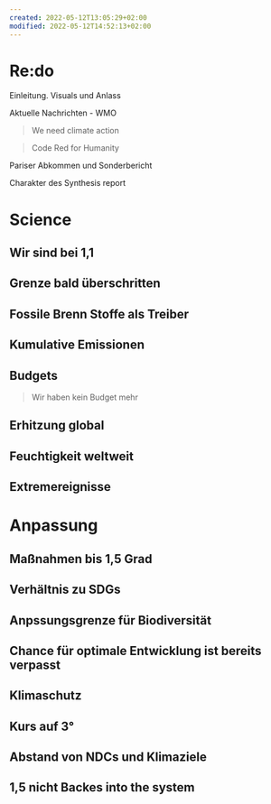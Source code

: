 ```yaml
---
created: 2022-05-12T13:05:29+02:00
modified: 2022-05-12T14:52:13+02:00
---
```


# Re:do

Einleitung.  Visuals und Anlass

Aktuelle Nachrichten - WMO 

> We need climate action

> Code Red for Humanity

Pariser Abkommen und Sonderbericht 

Charakter des Synthesis report

# Science

## Wir sind bei 1,1

## Grenze bald überschritten

## Fossile Brenn Stoffe als Treiber

## Kumulative Emissionen

## Budgets

> Wir haben kein Budget mehr

## Erhitzung global

## Feuchtigkeit weltweit

## Extremereignisse 

# Anpassung

## Maßnahmen bis 1,5 Grad

## Verhältnis zu SDGs

## Anpssungsgrenze für Biodiversität

## Chance für optimale Entwicklung ist bereits verpasst

## Klimaschutz

## Kurs auf 3°

## Abstand von NDCs und Klimaziele

## 1,5 nicht Backes into the system
